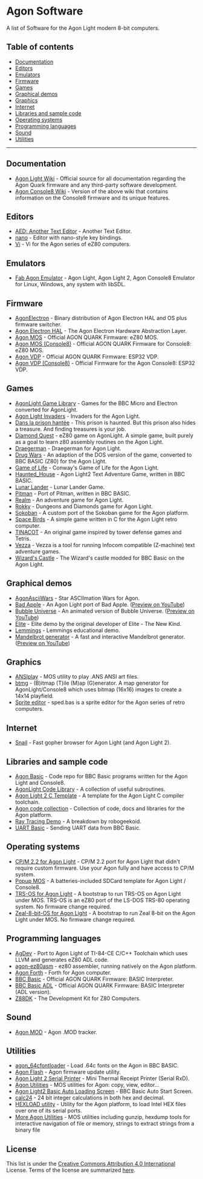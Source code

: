 # Agon Software

A list of Software for the Agon Light modern 8-bit computers.

## Table of contents

- [Documentation](#documentation)
- [Editors](#editors)
- [Emulators](#emulators)
- [Firmware](#firmware)
- [Games](#games)
- [Graphical demos](#graphical-demos)
- [Graphics](#graphics)
- [Internet](#internet)
- [Libraries and sample code](#libraries-and-sample-code)
- [Operating systems](#operating-systems)
- [Programming languages](#programming-languages)
- [Sound](#sound)
- [Utilities](#utilities)
---
## Documentation
- [Agon Light Wiki](https://github.com/breakintoprogram/agon-docs/wiki) - Official source for all documentation regarding the Agon Quark firmware and any third-party software development.
- [Agon Console8 Wiki](https://agonconsole8.github.io/agon-docs/) - Version of the above wiki that contains information on the Console8 firmware and its unique features.

## Editors
- [AED: Another Text Editor](https://github.com/avalonbits/aed) - Another Text Editor.
- [nano](https://github.com/lennart-benschop/agon-utilities#nano) - Editor with nano-style key bindings.
- [Vi](https://github.com/tomm/toms-agon-experiments/tree/main/vi) - Vi for the Agon series of eZ80 computers.

## Emulators
- [Fab Agon Emulator](https://github.com/tomm/fab-agon-emulator) - Agon Light, Agon Light 2, Agon Console8 Emulator for Linux, Windows, any system with libSDL.

## Firmware
- [AgonElectron](https://github.com/S0urceror/AgonElectron/tree/main) - Binary distribution of Agon Electron HAL and OS plus firmware switcher.
- [Agon Electron HAL](https://github.com/S0urceror/AgonElectronHAL) - The Agon Electron Hardware Abstraction Layer.
- [Agon MOS](https://github.com/breakintoprogram/agon-mos) - Official AGON QUARK Firmware: eZ80 MOS.
- [Agon MOS (Console8)](https://github.com/AgonConsole8/agon-mos) - Official AGON QUARK Firmware for Console8: eZ80 MOS.
- [Agon VDP](https://github.com/breakintoprogram/agon-vdp) - Official AGON QUARK Firmware: ESP32 VDP.
- [Agon VDP (Console8)](https://github.com/AgonConsole8/agon-vdp) - Official Firmware for the Agon Console8: ESP32 VDP.
 
## Games
- [AgonLight Game Library](https://github.com/eightbitswide/AgonLight-Game-Library) - Games for the BBC Micro and Electron converted for AgonLight.
- [Agon Light Invaders](https://github.com/pgregory/agon-light-invaders) - Invaders for the Agon Light.
- [Dans la prison hantée](https://mokona78.itch.io/dans-la-prison-hante) - This prison is haunted. But this prison also hides a treasure. And finding treasures is your job.
- [Diamond Quest](https://github.com/richardturnnidge/diamond) - eZ80 game on AgonLight. A simple game, built purely as a goal to learn z80 assembly routines on the Agon Light.
- [Draegerman](https://github.com/8BitVino/draegerman) - Draegerman for Agon Light.
- [Drug Wars](https://github.com/oldpatientsea/DRUG-WARS-for-the-Agon-Light) - An adaption of the DOS version of the game, converted to BBC BASIC (Z80) for the Agon Light.
- [Game of Life](https://github.com/craiglp/agon-life) - Conway's Game of Life for the Agon Light.
- [Haunted_House](https://github.com/lovejoy777/Haunted_House) - Agon Light2 Text Adventure Game, written in BBC BASIC.
- [Lunar Lander](https://github.com/richardturnnidge/lunar_lander) - Lunar Lander Game.
- [Pitman](https://github.com/xianpinder/Agon/tree/main/Pitman) - Port of Pitman, written in BBC BASIC.
- [Realm](https://github.com/NicholasPratt/Realm) - An adventure game for Agon Light.
- [Rokky](https://github.com/nihirash/Agon-rokky) - Dungeons and Diamonds game for Agon Light.
- [Sokoban](https://github.com/envenomator/agon-sokoban) - A custom port of the Sokoban game for the Agon platform.
- [Space Birds](https://github.com/james7780/Agon_SpaceBirds) - A simple game written in C for the Agon Light retro computer.
- [TINACOT](https://github.com/tonedef71/agon-tinacot) - An original game inspired by tower defense games and Tetris.
- [Vezza](https://sijnstra.itch.io/vezza-agon) - Vezza is a tool for running Infocom compatible (Z-machine) text adventure games.
- [Wizard's Castle](https://github.com/thrazen/AgonLight) - The Wizard's castle modded for BBC Basic on the Agon Light.

## Graphical demos
- [AgonAsciiWars](https://github.com/LuzrBum/Agon-Projects/tree/main/ASW) - Star ASCIImation Wars for Agon.
- [Bad Apple](https://movievertigo.github.io/downloads/agonlight/badapple/) - An Agon Light port of Bad Apple. ([Preview on YouTube](https://www.youtube.com/watch?v=VRQPftkXF1Q))
- [Bubble Universe](https://movievertigo.github.io/downloads/agonlight/bubbleuniverse/) - An animated version of Bubble Universe. ([Preview on YouTube](https://www.youtube.com/watch?v=c4m5R5tDXSE))
- [Elite](https://github.com/xianpinder/Agon/tree/main/Elite) - Elite demo by the original developer of Elite - The New Kind.
- [Lemmings](https://github.com/mikedailly/Agon) - Lemmings educational demo.
- [Mandelbrot generator](https://movievertigo.github.io/downloads/agonlight/mandelbrot/) - A fast and interactive Mandelbrot generator. ([Preview on YouTube](https://www.youtube.com/watch?v=isXrc8DOp4U))

## Graphics
- [ANSIplay](https://github.com/sijnstra/agon-projects/tree/main/ANSIplay) - MOS utility to play .ANS ANSI art files.
- [btmg](https://github.com/8BitVino/btmg) - (B)itmap (T)ile (M)ap (G)enerator. A map generator for AgonLight/Console8 which uses bitmap (16x16) images to create a 14x14 playfield.
- [Sprite editor](https://github.com/robogeek42/agon_sped) - sped.bas is a sprite editor for the Agon series of retro computers.

## Internet
- [Snail](https://github.com/nihirash/Agon-MOS-Tools/tree/main/esp8266/snail) - Fast gopher browser for Agon Light (and Agon Light 2).

## Libraries and sample code
- [Agon Basic](https://github.com/robogeek42/agon_basic_mycode) - Code repo for BBC Basic programs written for the Agon Light and Console8.
- [AgonLight Code Library](https://github.com/eightbitswide/agonlight-code-library) - A collection of useful subroutines.
- [Agon Light 2 C Template](https://github.com/ncot-tech/agon-template) - A template for the Agon Light C compiler toolchain.
- [Agon code collection](https://github.com/envenomator/Agon) - Collection of code, docs and libraries for the Agon platform.
- [Ray Tracing Demo](https://github.com/robogeek42/agon_basic_mycode/blob/main/rtdemo/HowDoesItWork.md) - A breakdown by robogeekoid.
- [UART Basic](https://github.com/richardturnnidge/uart_basic) - Sending UART data from BBC Basic.

## Operating systems
- [CP/M 2.2 for Agon Light](https://github.com/nihirash/Agon-CPM2.2) - CP/M 2.2 port for Agon Light that didn't require custom firmware. Use your Agon fully and have access to CP/M system.
- [Popup MOS](https://github.com/tomm/popup-mos) -  A batteries-included SDCard template for Agon Light / Console8.
- [TRS-OS for Agon Light](https://github.com/sijnstra/agon-projects/tree/main/OSboot) - A bootstrap to run TRS-OS on Agon Light under MOS. TRS-OS is an eZ80 port of the LS-DOS TRS-80 operating system. No firmware change required.
- [Zeal-8-bit-OS for Agon Light](https://github.com/sijnstra/agon-projects/tree/main/OSbootZ) - A bootstrap to run Zeal 8-bit on the Agon Light under MOS. No firmware change required.

## Programming languages
- [AgDev](https://github.com/pcawte/AgDev) - Port to Agon Light of TI-84-CE C/C++ Toolchain which uses LLVM and generates eZ80 ADL code.
- [agon-ez80asm](https://github.com/envenomator/agon-ez80asm) - ez80 assembler, running natively on the Agon platform.
- [Agon Forth](https://github.com/lennart-benschop/agon-forth) - Forth for Agon computer.
- [BBC Basic](https://github.com/breakintoprogram/agon-bbc-basic) - Official AGON QUARK Firmware: BASIC Interpreter.
- [BBC Basic ADL](https://github.com/breakintoprogram/agon-bbc-basic-adl) - Official AGON QUARK Firmware: BASIC Interpreter (ADL version).
- [Z88DK](https://github.com/z88dk/z88dk) - The Development Kit for Z80 Computers.

## Sound
- [Agon MOD](https://github.com/HeathenUK/agon_mod) - Agon .MOD tracker.

## Utilities
- [agon_64cfontloader](https://github.com/eightbitswide/agon_64cfontloader) - Load .64c fonts on the Agon in BBC BASIC.
- [Agon Flash](https://github.com/envenomator/agon-flash) - Agon firmware update utility.
- [Agon Light 2 Serial Printer](https://github.com/tdg8934/Agon-Light-2-Serial-Printer) - Mini Thermal Receipt Printer (Serial RxD).
- [Agon Utilities](https://github.com/lennart-benschop/agon-utilities) - MOS utilities for Agon: copy, view, editor...
- [Agon Light2 Basic Auto Loading Screen](https://pastebin.com/YjT4rGes) - BBC Basic Auto Start Screen.
- [calc24](https://github.com/sijnstra/agon-projects/tree/main/calc24) - 24 bit integer calculations in both hex and decimal.
- [HEXLOAD utility](https://github.com/envenomator/agon-hexload) - Utility for the Agon platform, to load Intel HEX files over one of its serial ports.
- [More Agon Utilities](https://github.com/sijnstra/agon-projects/tree/main) - MOS utilities including gunzip, hexdump tools for interactive navigation of file or memory, strings to extract strings from a binary file

## License
This list is under the [Creative Commons Attribution 4.0 International](https://github.com/sabotrax/agon-software/blob/main/LICENSE) License. Terms of the license are summarized [here](https://choosealicense.com/licenses/cc-by-4.0/).
